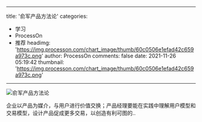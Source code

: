 
---
title: '俞军产品方法论'
categories: 
 - 学习
 - ProcessOn
 - 推荐
headimg: 'https://img.processon.com/chart_image/thumb/60c0506e1efad42c659a973c.png'
author: ProcessOn
comments: false
date: 2021-11-26 05:19:42
thumbnail: 'https://img.processon.com/chart_image/thumb/60c0506e1efad42c659a973c.png'
---

<div>   
<img class="thumb" alt="俞军产品方法论" src="https://img.processon.com/chart_image/thumb/60c0506e1efad42c659a973c.png" referrerpolicy="no-referrer">
<p>企业以产品为媒介，与用户进行价值交换；产品经理要能在实践中理解用户模型和交易模型，设计产品促成更多交易，以创造有利可图的..</p>  
</div>
            